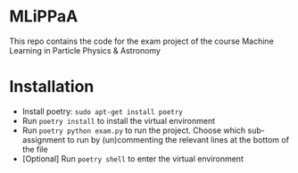 # MLiPPaA
This repo contains the code for the exam project of the course Machine Learning in Particle Physics &amp; Astronomy

# Installation
* Install poetry: `sudo apt-get install poetry`
* Run `poetry install` to install the virtual environment
* Run `poetry python exam.py` to run the project. Choose which sub-assignment to run 
by (un)commenting the relevant lines at the bottom of the file
* \[Optional\] Run `poetry shell` to enter the virtual environment

